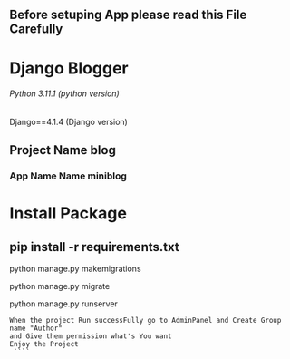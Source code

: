 ## Before setuping App please read this File Carefully
<h1> Django Blogger </h1>

<h6> Python 3.11.1 (python version) </h6>
<p>Django==4.1.4 (Django version) </p>


<h2> Project Name blog </h2>
<h3> App Name Name miniblog </h3>



<h1> Install Package </h1>

<h2> pip install -r requirements.txt </h2>
<p> python manage.py makemigrations </p>
<p> python manage.py migrate </p>
<p> python manage.py runserver </p>


`````
When the project Run successFully go to AdminPanel and Create Group name "Author" 
and Give them permission what's You want
Enjoy the Project
 ````





